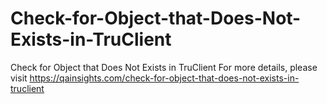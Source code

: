 # Check-for-Object-that-Does-Not-Exists-in-TruClient
Check for Object that Does Not Exists in TruClient
For more details, please visit https://qainsights.com/check-for-object-that-does-not-exists-in-truclient
